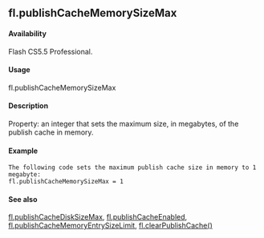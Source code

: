 ## fl.publishCacheMemorySizeMax

#### Availability

Flash CS5.5 Professional.

#### Usage

fl.publishCacheMemorySizeMax

#### Description

Property: an integer that sets the maximum size, in megabytes, of the publish cache in memory.

#### Example

```
The following code sets the maximum publish cache size in memory to 1 megabyte:
fl.publishCacheMemorySizeMax = 1

```
#### See also

[fl.publishCacheDiskSizeMax](#_bookmark515), [fl.publishCacheEnabled](#_bookmark516), [fl.publishCacheMemoryEntrySizeLimit](#_bookmark517), [fl.clearPublishCache()](#_bookmark456)
